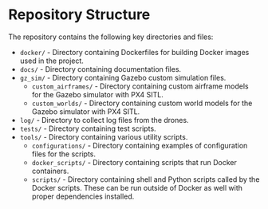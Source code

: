 # Repository Structure

The repository contains the following key directories and files:

- `docker/` - Directory containing Dockerfiles for building Docker images used in the project.
- `docs/` - Directory containing documentation files.
- `gz_sim/` - Directory containing Gazebo custom simulation files.
    - `custom_airframes/` - Directory containing custom airframe models for the Gazebo simulator with PX4 SITL.
    - `custom_worlds/` - Directory containing custom world models for the Gazebo simulator with PX4 SITL.
- `log/` - Directory to collect log files from the drones.
- `tests/` - Directory containing test scripts.
- `tools/` - Directory containing various utility scripts.
    - `configurations/` - Directory containing examples of configuration files for the scripts.
    - `docker_scripts/` - Directory containing scripts that run Docker containers.
    - `scripts/` - Directory containing shell and Python scripts called by the Docker scripts. These can be run outside of Docker as well with proper dependencies installed.
